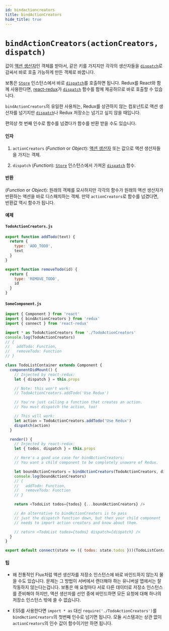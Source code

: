 ```yaml
---
id: bindactioncreators
title: bindActionCreators
hide_title: true
---
```


# `bindActionCreators(actionCreators, dispatch)`

값이 [액션 생산자](../understanding/thinking-in-redux/Glossary.md#액션-생산자)인 객체를 받아서, 같은 키를 가지지만 각각의 생산자들을 [`dispatch`](Store.md#dispatch)로 감싸서 바로 호출 가능하게 만든 객체로 바꿉니다.

보통은 [`Store`](Store.md) 인스턴스에서 바로 [`dispatch`](Store.md#dispatch)를 호출하면 됩니다. Redux를 React와 함께 사용한다면, [react-redux](https://github.com/gaearon/react-redux)가 [`dispatch`](Store.md#dispatch) 함수를 함께 제공하므로 바로 호출할 수 있습니다.

`bindActionCreators`의 유일한 사용처는, Redux를 상관하지 않는 컴포넌트로 액션 생산자를 넘기지만 [`dispatch`](Store.md#dispatch)나 Redux 저장소는 넘기고 싶지 않을 때입니다.

편의상 첫 번째 인수로 함수를 넘겼다가 함수를 반환 받을 수도 있습니다.

#### 인자

1. `actionCreators` (_Function_ or _Object_): [액션 생산자](../understanding/thinking-in-redux/Glossary.md#액션-생산자) 또는 값으로 액션 생산자들을 가지는 객체.

2. `dispatch` (_Function_): [`Store`](Store.md) 인스턴스에서 가져온 [`dispatch`](Store.md#dispatch) 함수.

#### 반환

(_Function_ or _Object_): 원래의 객체를 모사하지만 각각의 함수가 원래의 액션 생산자가 반환하는 액션을 바로 디스패치하는 객체. 만약 `actionCreators`로 함수를 넘겼다면, 반환값 역시 함수가 됩니다.

#### 예제

#### `TodoActionCreators.js`

```js
export function addTodo(text) {
  return {
    type: 'ADD_TODO',
    text
  }
}

export function removeTodo(id) {
  return {
    type: 'REMOVE_TODO',
    id
  }
}
```

#### `SomeComponent.js`

```js
import { Component } from 'react'
import { bindActionCreators } from 'redux'
import { connect } from 'react-redux'

import * as TodoActionCreators from './TodoActionCreators'
console.log(TodoActionCreators)
// {
//   addTodo: Function,
//   removeTodo: Function
// }

class TodoListContainer extends Component {
  componentDidMount() {
    // Injected by react-redux:
    let { dispatch } = this.props

    // Note: this won't work:
    // TodoActionCreators.addTodo('Use Redux')

    // You're just calling a function that creates an action.
    // You must dispatch the action, too!

    // This will work:
    let action = TodoActionCreators.addTodo('Use Redux')
    dispatch(action)
  }

  render() {
    // Injected by react-redux:
    let { todos, dispatch } = this.props

    // Here's a good use case for bindActionCreators:
    // You want a child component to be completely unaware of Redux.

    let boundActionCreators = bindActionCreators(TodoActionCreators, dispatch)
    console.log(boundActionCreators)
    // {
    //   addTodo: Function,
    //   removeTodo: Function
    // }

    return <TodoList todos={todos} {...boundActionCreators} />

    // An alternative to bindActionCreators is to pass
    // just the dispatch function down, but then your child component
    // needs to import action creators and know about them.

    // return <TodoList todos={todos} dispatch={dispatch} />
  }
}

export default connect(state => ({ todos: state.todos }))(TodoListContainer)
```

#### 팁

- 왜 전통적인 Flux처럼 액션 생산자를 저장소 인스턴스에 바로 바인드하지 않는지 물을 수도 있습니다. 문제는 그 방법이 서버에서 랜더해야 하는 유니버설 앱에서는 잘 작동하지 않는다는겁니다. 보통은 매 요청마다 서로 다른 데이터로 저장소 인스턴스를 준비해야 하지만, 액션 생산자를 선언 중에 바인드하면 모든 요청에 대해 하나의 저장소 인스턴스 밖에 쓸 수 없습니다.

- ES5를 사용한다면 `import * as` 대신 `require('./TodoActionCreators')`를 `bindActionCreators`의 첫번째 인수로 넘기면 됩니다. 모듈 시스템과는 상관 없이 `actionCreators`의 인수 값이 함수이기만 하면 됩니다.
